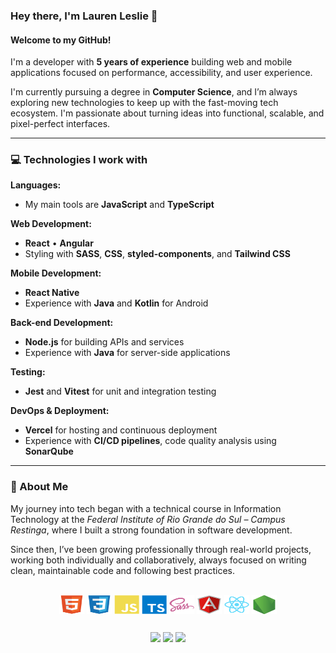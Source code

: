 ### Hey there, I'm Lauren Leslie 👋

#### Welcome to my GitHub!

I'm a developer with **5 years of experience** building web and mobile applications focused on performance, accessibility, and user experience.

I'm currently pursuing a degree in **Computer Science**, and I’m always exploring new technologies to keep up with the fast-moving tech ecosystem. I'm passionate about turning ideas into functional, scalable, and pixel-perfect interfaces.

---

### 💻 Technologies I work with

**Languages:**
- My main tools are **JavaScript** and **TypeScript**

**Web Development:**
- **React** • **Angular**  
- Styling with **SASS**, **CSS**, **styled-components**, and **Tailwind CSS**

**Mobile Development:**
- **React Native**  
- Experience with **Java** and **Kotlin** for Android

**Back-end Development:**
- **Node.js** for building APIs and services  
- Experience with **Java** for server-side applications

**Testing:**
- **Jest** and **Vitest** for unit and integration testing

**DevOps & Deployment:**
- **Vercel** for hosting and continuous deployment  
- Experience with **CI/CD pipelines**, code quality analysis using **SonarQube**

---

### 🚀 About Me

My journey into tech began with a technical course in Information Technology at the *Federal Institute of Rio Grande do Sul – Campus Restinga*, where I built a strong foundation in software development.

Since then, I’ve been growing professionally through real-world projects, working both individually and collaboratively, always focused on writing clean, maintainable code and following best practices.


<div style="display: inline_block" align="center"><br>
  <img align="center" alt="Icon HTML" height="30" width="40" src="https://raw.githubusercontent.com/devicons/devicon/master/icons/html5/html5-original.svg">
  <img align="center" alt="Icon CSS" height="30" width="40" src="https://raw.githubusercontent.com/devicons/devicon/master/icons/css3/css3-original.svg">
  <img align="center" alt="Icon Js" height="30" width="40" src="https://raw.githubusercontent.com/devicons/devicon/master/icons/javascript/javascript-plain.svg">
  <img align="center" alt="Icon Ts" height="30" width="40" src="https://raw.githubusercontent.com/devicons/devicon/master/icons/typescript/typescript-plain.svg">
  <img align="center" alt="Icon SASS" height="30" width="40" src="https://raw.githubusercontent.com/devicons/devicon/master/icons/sass/sass-original.svg">
  <img align="center" alt="Icon Angular" height="30" width="40" src="https://raw.githubusercontent.com/devicons/devicon/master/icons/angularjs/angularjs-original.svg">
  <img align="center" alt="Icon Angular" height="30" width="40" src="https://raw.githubusercontent.com/devicons/devicon/master/icons/react/react-original.svg">
  <img align="center" alt="Icon Node" height="30" width="40" src="https://raw.githubusercontent.com/devicons/devicon/master/icons/nodejs/nodejs-original.svg">
 
</div>

##

<div align="center"> 
  <a href="https://instagram.com/les_ada_" target="_blank"><img src="https://img.shields.io/badge/-Instagram-%23E4405F?style=for-the-badge&logo=instagram&logoColor=white" target="_blank"></a>
  <a href = "mailto:laurenlesliesilva@gmail.com"><img src="https://img.shields.io/badge/-Gmail-%23333?style=for-the-badge&logo=gmail&logoColor=white" target="_blank"></a>
  <a href="https://www.linkedin.com/in/lauren-leslie-ferreira-da-silva-9b3bb6157/" target="_blank"><img src="https://img.shields.io/badge/-LinkedIn-%230077B5?style=for-the-badge&logo=linkedin&logoColor=white" target="_blank"></a> 
  
</div>
